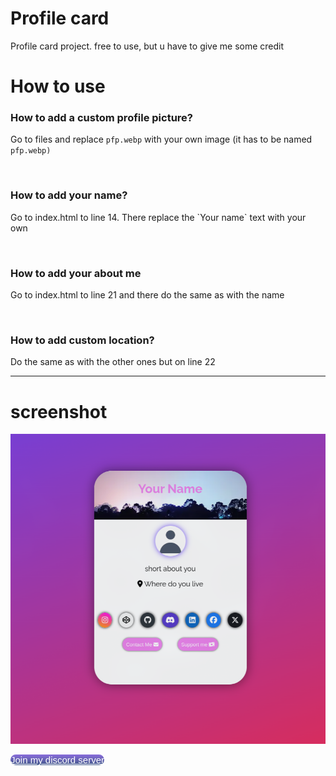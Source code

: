 # Profile card
Profile card project. free to use, but u have to give me some credit


# How to use

<h3>How to add a custom profile picture?</h3>
<p>Go to files and replace <code>pfp.webp</code> with your own image (it has to be named <code>pfp.webp)</code></p>
<br>
<h3>How to add your name?</h3>
<p>Go to index.html to line 14. There replace the `Your name` text with your own</p>
<br>
<h3>How to add your about me</h3>
<p>Go to index.html to line 21 and there do the same as with the name</p>
<br>
<h3>How to add custom location?</h3>
<p>Do the same as with the other ones but on line 22</p>

<hr>

<h1>screenshot</h1>

<img src='image.png'>

<a href="#" class="buttonClass">Join my discord server</a>

<style>
  
.buttonClass {
  font-size:15px;
  font-family:Arial;
  width:200px;
  height:37px;
  border-width:1px;
  color:#fff;
  border-color:rgba(144, 19, 254, 1);
  border-top-left-radius:17px;
  border-top-right-radius:17px;
  border-bottom-left-radius:17px;
  border-bottom-right-radius:17px;
  text-shadow:inset 0px 1px 0px #263666;
  background:linear-gradient(rgba(137, 108, 219, 1), #415989);
}

.buttonClass:hover {
  background: linear-gradient(#415989, rgba(137, 108, 219, 1));
}
              
</style>
